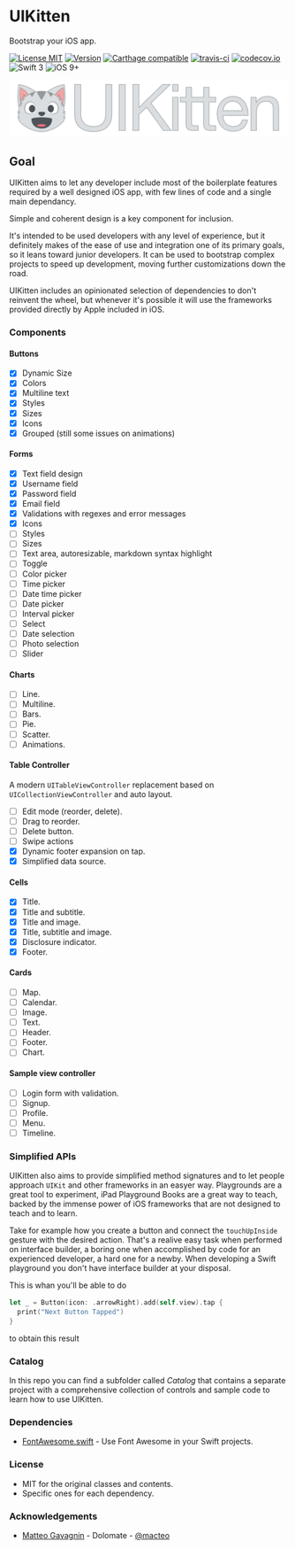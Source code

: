# UIKitten

Bootstrap your iOS app.

[![License MIT](https://img.shields.io/cocoapods/l/UIKitten.svg)](https://raw.githubusercontent.com/macteo/uikitten/master/LICENSE) [![Version](https://img.shields.io/cocoapods/v/UIKitten.svg)](https://cocoapods.org/?q=marklight) [![Carthage compatible](https://img.shields.io/badge/Carthage-compatible-4BC51D.svg?style=flat)](https://github.com/Carthage/Carthage) [![travis-ci](https://travis-ci.org/macteo/UIKitten.svg?branch=master)](https://travis-ci.org/macteo/UIKitten) [![codecov.io](https://codecov.io/github/macteo/UIKitten/coverage.svg?branch=master)](https://codecov.io/github/macteo/UIKitten?branch=master) ![Swift 3](https://img.shields.io/badge/language-Swift%203-EB7943.svg) ![iOS 9+](https://img.shields.io/badge/iOS-9+-EB7943.svg)

![UIKitten Logo](https://raw.githubusercontent.com/macteo/UIKitten/develop/Assets/logo/uikitten-1024%402x.png?token=AAj41DnApg0tGOJNY08NAe0u8CODao0Iks5Y2W2uwA%3D%3D)

## Goal

UIKitten aims to let any developer include most of the boilerplate features required by a well designed iOS app, with few lines of code and a single main dependancy.

Simple and coherent design is a key component for inclusion.

It's intended to be used developers with any level of experience, but it definitely makes of the ease of use and integration one of its primary goals, so it leans toward junior developers. It can be used to bootstrap complex projects to speed up development, moving further customizations down the road.

UIKitten includes an opinionated selection of dependencies to don't reinvent the wheel, but whenever it's possible it will use the frameworks provided directly by Apple included in iOS.

### Components

#### Buttons
  - [x] Dynamic Size
  - [x] Colors
  - [x] Multiline text
  - [x] Styles
  - [x] Sizes
  - [x] Icons
  - [x] Grouped (still some issues on animations)

#### Forms
  - [x] Text field design
  - [x] Username field
  - [x] Password field
  - [x] Email field
  - [x] Validations with regexes and error messages
  - [x] Icons
  - [ ] Styles
  - [ ] Sizes
  - [ ] Text area, autoresizable, markdown syntax highlight
  - [ ] Toggle
  - [ ] Color picker
  - [ ] Time picker
  - [ ] Date time picker
  - [ ] Date picker
  - [ ] Interval picker
  - [ ] Select
  - [ ] Date selection
  - [ ] Photo selection
  - [ ] Slider

#### Charts
  - [ ] Line.
  - [ ] Multiline.
  - [ ] Bars.
  - [ ] Pie.
  - [ ] Scatter.
  - [ ] Animations.

#### Table Controller
A modern `UITableViewController` replacement based on `UICollectionViewController` and auto layout.

- [ ] Edit mode (reorder, delete).
- [ ] Drag to reorder.
- [ ] Delete button.
- [ ] Swipe actions
- [x] Dynamic footer expansion on tap.
- [x] Simplified data source.

#### Cells
- [x] Title.
- [x] Title and subtitle.
- [x] Title and image.
- [x] Title, subtitle and image.
- [x] Disclosure indicator.
- [x] Footer.

#### Cards
- [ ] Map.
- [ ] Calendar.
- [ ] Image.
- [ ] Text.
- [ ] Header.
- [ ] Footer.
- [ ] Chart.

#### Sample view controller
- [ ] Login form with validation.
- [ ] Signup.
- [ ] Profile.
- [ ] Menu.
- [ ] Timeline.

### Simplified APIs

UIKitten also aims to provide simplified method signatures and to let people approach `UIKit` and other frameworks in an easyer way.
Playgrounds are a great tool to experiment, iPad Playground Books are a great way to teach, backed by the immense power of iOS frameworks that are not designed to teach and to learn.

Take for example how you create a button and connect the `touchUpInside` gesture with the desired action. That's a realive easy task when performed on interface builder, a boring one when accomplished by code for an experienced developer, a hard one for a newby. When developing a Swift playground you don't have interface builder at your disposal.

This is whan you'll be able to do

```swift
let _ = Button(icon: .arrowRight).add(self.view).tap {
  print("Next Button Tapped")
}
```

to obtain this result

### Catalog

In this repo you can find a subfolder called _Catalog_ that contains a separate project with a comprehensive collection of controls and sample code to learn how to use UIKitten.

### Dependencies

* [FontAwesome.swift](https://github.com/thii/FontAwesome.swift) - Use Font Awesome in your Swift projects.

### License

* MIT for the original classes and contents.
* Specific ones for each dependency.

### Acknowledgements

* [Matteo Gavagnin](https://macteo.it) - Dolomate - [@macteo](https://twitter.com/macteo)
